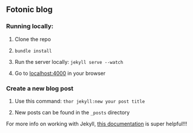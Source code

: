 ## Fotonic blog

### Running locally:

1. Clone the repo

2. ```bundle install```

3. Run the server locally: ```jekyll serve --watch```

4) Go to [localhost:4000](http://localhost:4000/) in your browser

### Create a new blog post

1. Use this command: ```thor jekyll:new your post title```

2. New posts can be found in the ```_posts``` directory


For more info on working with Jekyll, [this documentation](https://jekyllrb.com/docs/home/) is super helpful!!!
